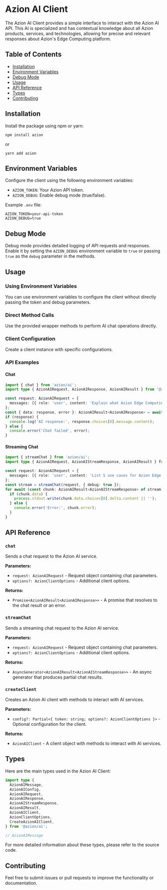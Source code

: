 # Azion AI Client

The Azion AI Client provides a simple interface to interact with the Azion AI API. This AI is specialized and has contextual knowledge about all Azion products, services, and technologies, allowing for precise and relevant responses about Azion's Edge Computing platform.

## Table of Contents

- [Installation](#installation)
- [Environment Variables](#environment-variables)
- [Debug Mode](#debug-mode)
- [Usage](#usage)
- [API Reference](#api-reference)
- [Types](#types)
- [Contributing](#contributing)

## Installation

Install the package using npm or yarn:

```
npm install azion
```

or

```
yarn add azion
```

## Environment Variables

Configure the client using the following environment variables:

- `AZION_TOKEN`: Your Azion API token.
- `AZION_DEBUG`: Enable debug mode (true/false).

Example `.env` file:

```
AZION_TOKEN=your-api-token
AZION_DEBUG=true
```

## Debug Mode

Debug mode provides detailed logging of API requests and responses. Enable it by setting the `AZION_DEBUG` environment variable to `true` or passing `true` as the `debug` parameter in the methods.

## Usage

### Using Environment Variables

You can use environment variables to configure the client without directly passing the token and debug parameters.

### Direct Method Calls

Use the provided wrapper methods to perform AI chat operations directly.

### Client Configuration

Create a client instance with specific configurations.

### API Examples

#### Chat

```typescript
import { chat } from 'azion/ai';
import type { AzionAIRequest, AzionAIResponse, AzionAIResult } from '@azion/ai';

const request: AzionAIRequest = {
  messages: [{ role: 'user', content: 'Explain what Azion Edge Computing is.' }],
};
const { data: response, error }: AzionAIResult<AzionAIResponse> = await chat(request, { debug: true });
if (response) {
  console.log('AI response:', response.choices[0].message.content);
} else {
  console.error('Chat failed', error);
}
```

#### Streaming Chat

```typescript
import { streamChat } from 'azion/ai';
import type { AzionAIRequest, AzionAIStreamResponse, AzionAIResult } from '@azion/ai';

const request: AzionAIRequest = {
  messages: [{ role: 'user', content: 'List 5 use cases for Azion Edge Functions.' }],
};
const stream = streamChat(request, { debug: true });
for await (const chunk: AzionAIResult<AzionAIStreamResponse> of stream) {
  if (chunk.data) {
    process.stdout.write(chunk.data.choices[0].delta.content || '');
  } else {
    console.error('Error:', chunk.error);
  }
}
```

## API Reference

### `chat`

Sends a chat request to the Azion AI service.

**Parameters:**

- `request: AzionAIRequest` - Request object containing chat parameters.
- `options?: AzionClientOptions` - Additional client options.

**Returns:**

- `Promise<AzionAIResult<AzionAIResponse>>` - A promise that resolves to the chat result or an error.

### `streamChat`

Sends a streaming chat request to the Azion AI service.

**Parameters:**

- `request: AzionAIRequest` - Request object containing chat parameters.
- `options?: AzionClientOptions` - Additional client options.

**Returns:**

- `AsyncGenerator<AzionAIResult<AzionAIStreamResponse>>` - An async generator that produces partial chat results.

### `createClient`

Creates an Azion AI client with methods to interact with AI services.

**Parameters:**

- `config?: Partial<{ token: string; options?: AzionClientOptions }>` - Optional configuration for the client.

**Returns:**

- `AzionAIClient` - A client object with methods to interact with AI services.

## Types

Here are the main types used in the Azion AI Client:

```typescript
import type {
  AzionAIMessage,
  AzionAIConfig,
  AzionAIRequest,
  AzionAIResponse,
  AzionAIStreamResponse,
  AzionAIResult,
  AzionAIClient,
  AzionClientOptions,
  CreateAzionAIClient,
} from '@azion/ai';

// AzionAIMessage
```

For more detailed information about these types, please refer to the source code.

## Contributing

Feel free to submit issues or pull requests to improve the functionality or documentation.
